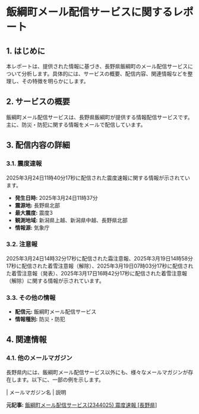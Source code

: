 # 飯綱町メール配信サービスに関するレポート

## 1. はじめに

本レポートは、提供された情報に基づき、長野県飯綱町のメール配信サービスについて分析します。具体的には、サービスの概要、配信内容、関連情報などを整理し、その特徴を明らかにします。

## 2. サービスの概要

飯綱町メール配信サービスは、長野県飯綱町が提供する情報配信サービスです。主に、防災・防犯に関する情報をメールで配信しています。

## 3. 配信内容の詳細

### 3.1. 震度速報

2025年3月24日11時40分17秒に配信された震度速報に関する情報が示されています。

* **発生日時:** 2025年3月24日11時37分
* **震源地:** 長野県北部
* **最大震度:** 震度3
* **観測地域:** 新潟県上越、新潟県中越、長野県北部
* **情報源:** 気象庁

### 3.2. 注意報

2025年3月24日14時32分17秒に配信された霜注意報、2025年3月19日14時58分17秒に配信された着雪注意報（解除）、2025年3月19日07時03分17秒に配信された着雪注意報（発表）、2025年3月17日16時42分17秒に配信された着雪注意報（解除）に関する情報が示されています。

### 3.3. その他の情報

* **配信元:** 飯綱町メール配信サービス
* **情報種別:** 防災・防犯

## 4. 関連情報

### 4.1. 他のメールマガジン

長野県内には、飯綱町メール配信サービス以外にも、様々なメールマガジンが存在します。以下に、一部の例を示します。

| メールマガジン名 | 説明 

**元記事:** [飯綱町メール配信サービス(2344025) 震度速報 [長野県]](https://anzen.jp47.net/p20/m998/2344025.html)